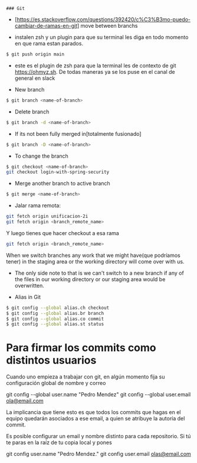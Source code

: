 	### Git

- [https://es.stackoverflow.com/questions/392420/c%C3%B3mo-puedo-cambiar-de-ramas-en-git] move between branchs
* instalen zsh y un plugin para que su terminal les diga en todo momento en que rama estan parados.
    
```bash
$ git push origin main
```

* este es el plugin de zsh para que la terminal les de contexto de git https://ohmyz.sh. De todas maneras ya se los puse en el canal de general en slack 

* New branch

```bash
$ git branch <name-of-branch>
```

* Delete branch
```bash
$ git branch -d <name-of-branch>
```

* If its not been fully merged in[totalmente fusionado]
```bash
$ git branch -D <name-of-branch>
```

* To change the branch
```bash
$ git checkout <name-of-branch>
git checkout login-with-spring-security
```

* Merge another branch to active branch
```bash
$ git merge <name-of-branch>
```

* Jalar rama remota:
```bash
git fetch origin unificacion-2i
git fetch origin <branch_remote_name>
```
Y luego tienes que hacer checkout a esa rama
```bash
git fetch origin <branch_remote_name>
```

When we switch branches any work that we might have(que podríamos tener) in the staging area or the working directory will come over with us.

* The only side note to that is we can't switch to a new branch if any of the files in our working directory or our staging area would be overwritten.


* Alias in Git
```bash
$ git config --global alias.ch checkout
$ git config --global alias.br branch
$ git config --global alias.co commit
$ git config --global alias.st status
```

# Para firmar los commits como distintos usuarios

Cuando uno empieza a trabajar con git, en algún momento fija su configuración global de nombre y correo

git config --global user.name "Pedro Mendez"
git config --global user.email ola@email.com

La implicancia que tiene esto es que todos los commits que hagas en el equipo quedarán asociados a ese email, a quien se atribuye la autoría del commit.

Es posible configurar un email y nombre distinto para cada repositorio. Si tú te paras en la raíz de tu copia local y pones

git config user.name "Pedro Mendez."
git config user.email olas@email.com
